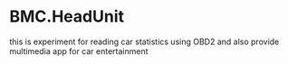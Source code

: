 # BMC.HeadUnit
this is experiment for reading car statistics using OBD2 and also provide multimedia app for car entertainment

